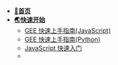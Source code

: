 * [**:large_orange_diamond:首页**](/)
* [**:earth_asia:快速开始**](Start/README)
  * [GEE 快速上手指南(JavaScript)](Start/Js_QS)
  * [GEE 快速上手指南(Python)]()
  * [JavaScript 快速入门](API_Tutorial/Introduction_to_Js_for_ee)
  * 

